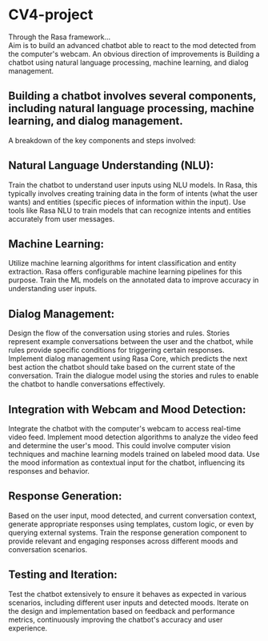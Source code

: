 # CV4-project

Through the Rasa framework...
<br>
Aim is to build an advanced chatbot able to react to the mod detected from the computer's webcam. An obvious direction of improvements is Building a chatbot using natural language processing, machine learning, and dialog management. 
## Building a chatbot involves several components, including natural language processing, machine learning, and dialog management.

A breakdown of the key components and steps involved:<br>

## Natural Language Understanding (NLU):<br>
Train the chatbot to understand user inputs using NLU models. In Rasa, this typically involves creating training data in the form of intents (what the user wants) and entities (specific pieces of information within the input).
Use tools like Rasa NLU to train models that can recognize intents and entities accurately from user messages.
<br>
## Machine Learning:<br>
Utilize machine learning algorithms for intent classification and entity extraction. Rasa offers configurable machine learning pipelines for this purpose.
Train the ML models on the annotated data to improve accuracy in understanding user inputs.
<br>
## Dialog Management:<br>
Design the flow of the conversation using stories and rules. Stories represent example conversations between the user and the chatbot, while rules provide specific conditions for triggering certain responses.
Implement dialog management using Rasa Core, which predicts the next best action the chatbot should take based on the current state of the conversation.
Train the dialogue model using the stories and rules to enable the chatbot to handle conversations effectively.
<br>
## Integration with Webcam and Mood Detection:<br>
Integrate the chatbot with the computer's webcam to access real-time video feed.
Implement mood detection algorithms to analyze the video feed and determine the user's mood. This could involve computer vision techniques and machine learning models trained on labeled mood data.
Use the mood information as contextual input for the chatbot, influencing its responses and behavior.
<br>
## Response Generation:<br>
Based on the user input, mood detected, and current conversation context, generate appropriate responses using templates, custom logic, or even by querying external systems.
Train the response generation component to provide relevant and engaging responses across different moods and conversation scenarios.
<br>
## Testing and Iteration:<br>
Test the chatbot extensively to ensure it behaves as expected in various scenarios, including different user inputs and detected moods.
Iterate on the design and implementation based on feedback and performance metrics, continuously improving the chatbot's accuracy and user experience.
